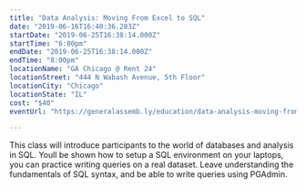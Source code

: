 ```yaml
---
title: "Data Analysis: Moving From Excel to SQL"
date: "2019-06-16T16:40:36.283Z"
startDate: "2019-06-25T16:38:14.000Z"
startTime: "6:00pm"
endDate: "2019-06-25T16:38:14.000Z"
endTime: "8:00pm"
locationName: "GA Chicago @ Rent 24"
locationStreet: "444 N Wabash Avenue, 5th Floor"
locationCity: "Chicago"
locationState: "IL"
cost: "$40"
eventUrl: "https://generalassemb.ly/education/data-analysis-moving-from-excel-to-sql/chicago/73071"

---
```


This class will introduce participants to the world of databases and analysis in SQL. Youll be shown how to setup a SQL environment on your laptops, you can practice writing queries on a real dataset. Leave understanding the fundamentals of SQL syntax, and be able to write queries using PGAdmin.

